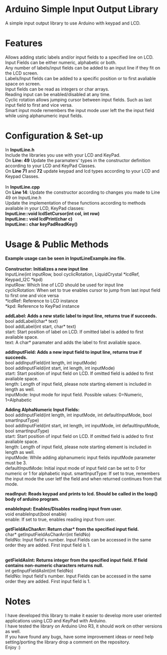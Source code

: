 Arduino Simple Input Output Library
=================
A simple input output library to use Arduino with keypad and LCD.

Features
=================
Allows adding static labels and/or input fields to a specified line on LCD.<br>
Input Fields can be either numeric, alphabetic or both.<br>
Any number of labels/input fields can be added to an input line if they fit on the LCD screen.<br>
Labels/Input fields can be added to a specific position or to first avaliable space on screen.<br>
Input fields can be read as integers or char arrays.<br>
Reading input can be enabled/disabled at any time.<br>
Cyclic rotation allows jumping cursor between input fields. Such as last input field to first and vice versa.<br>
Smart input mode remembers the input mode user left the the input field while using alphanumeric input fields.

Configuration & Set-up
=================
In <b>InputLine.h</b><br>
Include the libraries you use with your LCD and KeyPad.<br>
On <b>Line: 49</b> Update the paramaters' types in the constructor definition according to your LCD and KeyPad Classes.<br>
On <b>Line 71</b> and <b>72</b> update keypad and lcd types according to your LCD and Keypad Classes.<br>
<br>
In <b>InputLine.cpp</b><br>
On <b>Line 14</b>: Update the constructor according to changes you made to Line 49 on InputLine.h<br>
Update the implementation of these functions according to methods avaliable in your LCD, KeyPad classes:<br>
  <b>InputLine::void lcdSetCursor(int col, int row)<br>
  InputLine::	void lcdPrint(char c)<br>
  InputLine::	char keyPadReadKey()</b><br>

Usage & Public Methods
=================
<b>Example usage can be seen in InputLineExample.ino file.</b><br><br>
<b>Constructor: Initializes a new input line</b><br>
InputLine(int inputRow, bool cyclicRotation, LiquidCrystal *lcdRef, Keypad_I2C *kpd)<br>
inputRow: Which line of LCD should be used for input line<br>
cyclicRotation: When set to true enables cursor to jump from last input field to first one and vice versa<br>
*lcdRef: Reference to LCD instance<br>
*kpd: Reference to KeyPad instance<br>

<b>addLabel: Adds a new static label to input line, returns true if succeeds.</b><br>
bool addLabel(char* text)<br>
bool addLabel(int start, char* text)<br>
start: Start position of label on LCD. If omitted label is added to first avaliable space.<br>
text: A char* paramater and adds the label to first avaliable space.<br>

<b>addInputField: Adds a new input field to input line, returns true if succeeds.</b><br>
bool addInputField(int length, int inputMode)<br>
bool addInputField(int start, int length, int inputMode)<br>
start: Start position of input field on LCD. If omitted field is added to first avaliable space.<br>
length: Length of input field, please note starting element is included in length as well.<br>
inputMode: Input mode for input field. Possible values: 0=Numeric, 1=Alphabetic<br>

<b>Adding AlphaNumeric Input Fields:</b><br>
bool addInputField(int length, int inputMode, int defaultInputMode, bool smartInputType)<br>
bool addInputField(int start, int length, int inputMode, int defaultInputMode, bool smartInputType)<br>
start: Start position of input field on LCD. If omitted field is added to first avaliable space.<br>
length: Length of input field, please note starting element is included in length as well.<br>
inputMode: While adding alphanumeric input fields inputMode parameter must be 3. <br>
defaultInputMode: Initial input mode of input field can be set to 0 for numeric or 1 for alphabetic input.
smartInputType: If set to true, remembers the input mode the user letf the field and when returned continues from that mode.<br>

<b>readInput: Reads keypad and prints to lcd. Should be called in the loop() body of arduino program.</b><br>

<b>enableInput: Enables/Disables reading input from user.</b><br>
void enableInput(bool enable)<br>
enable: If set to true, enables reading input from user.<br>

<b>getFieldAsCharArr: Return char* from the specified input field.</b><br>
char* getInputFieldAsCharArr(int fieldNo)<br>
fieldNo: Input field's number. Input Fields can be accessed in the same order they are added. First input field is 1.<br><br>

<b>getFieldAsInt: Returns integer from the specified input field. If field contains non-numeric characters returns null.</b><br>
int getInputFieldAsInt(int fieldNo)<br>
fieldNo: Input field's number. Input Fields can be accessed in the same order they are added. First input field is 1.

Notes
=================
I have developed this library to make it easier to develop more user oriented applications using LCD and KeyPad with Arduino.<br>
I have tested the library on Arduino Uno R3, it should work on other versions as well.<br>
If you have found any bugs, have some improvement ideas or need help setting/porting the library drop a comment on the repository.<br>
Enjoy :)
